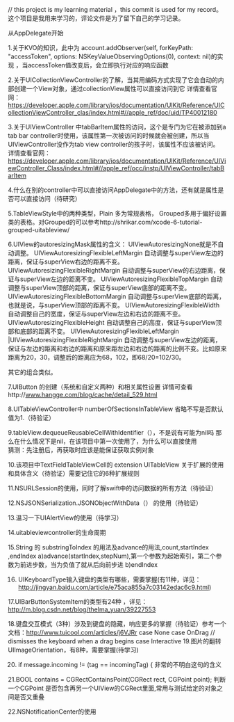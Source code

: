 // this project is my learning material ，this commit is used for my record。
这个项目是我用来学习的，评论文件是为了留下自己的学习记录。

从AppDelegate开始

1.关于KVO的知识，此中为 account.addObserver(self, forKeyPath: "accessToken", options: NSKeyValueObservingOptions(0), context: nil)的实现 ，当accessToken值改变后，会立即执行对应的响应函数

2.关于UICollectionViewController的了解，当其用编码方式实现了它会自动的内部创建一个View对象，通过collectionView属性可以直接访问到它
详情查看官网：https://developer.apple.com/library/ios/documentation/UIKit/Reference/UICollectionViewController_clas/index.html#//apple_ref/doc/uid/TP40012180

3.关于UIViewController 中tabBarItem属性的访问，这个是专门为它在被添加到a tab bar controller时使用，该属性第一次被访问的时候就会被创建，所以当UIViewController没作为tab view controller的孩子时，该属性不应该被访问。
详情查看官网：https://developer.apple.com/library/ios/documentation/UIKit/Reference/UIViewController_Class/index.html#//apple_ref/occ/instp/UIViewController/tabBarItem

4.什么在别的controller中可以直接访问AppDelegate中的方法，还有就是属性是否可以直接访问（待研究）

5.TableViewStyle中的两种类型，Plain  多为常规表格， Grouped多用于偏好设置类的表格。对Grouped的可以参考http://shrikar.com/xcode-6-tutorial-grouped-uitableview/

6.UIView的autoresizingMask属性的含义：
    UIViewAutoresizingNone就是不自动调整。
    UIViewAutoresizingFlexibleLeftMargin 自动调整与superView左边的距离，保证与superView右边的距离不变。
    UIViewAutoresizingFlexibleRightMargin 自动调整与superView的右边距离，保证与superView左边的距离不变。
    UIViewAutoresizingFlexibleTopMargin 自动调整与superView顶部的距离，保证与superView底部的距离不变。
    UIViewAutoresizingFlexibleBottomMargin 自动调整与superView底部的距离，也就是说，与superView顶部的距离不变。
    UIViewAutoresizingFlexibleWidth 自动调整自己的宽度，保证与superView左边和右边的距离不变。
    UIViewAutoresizingFlexibleHeight 自动调整自己的高度，保证与superView顶部和底部的距离不变。
    UIViewAutoresizingFlexibleLeftMargin  |UIViewAutoresizingFlexibleRightMargin 自动调整与superView左边的距离，保证与左边的距离和右边的距离和原来距左边和右边的距离的比例不变。比如原来距离为20，30，调整后的距离应为68，102，即68/20=102/30。

其它的组合类似。

7.UIButton 的创建（系统和自定义两种）和相关属性设置 详情可查看http://www.hangge.com/blog/cache/detail_529.html

8.UITableViewController中 numberOfSectionsInTableView 省略不写是否默认值为1.（待验证）

9.tableView.dequeueReusableCellWithIdentifier（），不是说有可能为nil吗 那么在什么情况下是nil，在该项目中第一次使用了，为什么可以直接使用  
    猜测：先注册后，再获取时应该是能保证获取实例对象

10.该项目中TextFieldTableViewCell的 extension UITableView 关于扩展的使用和具体含义（待验证）需要记住它的6种扩展规则

11.NSURLSession的使用，同时了解swift中的访问数据的所有方法（待验证）

12.NSJSONSerialization.JSONObjectWithData（） 的使用（待验证）

13.温习一下UIAlertView的使用（待学习）

14.uitableviewcontroller的生命周期

15.String 的 substringToIndex 的用法及advance的用法,count,startIndex ,endIndex
   a)advance(startIndex,stepNum),第一个参数为起始索引，第二个参数为前进步数，当为负值了就从后向前步进
   b)endIndex

16. UIKeyboardType输入键盘的类型有哪些，需要掌握(有11种，详见：http://jingyan.baidu.com/article/e75aca855a7c03142edac6c9.html)

17.UIBarButtonSystemItem的类型有24种 ，详见：http://m.blog.csdn.net/blog/thelma_yuan/39227553

18.键盘交互模式（3种）涉及到键盘的隐藏，响应更多的掌握（待验证）参考一个文档：http://www.tuicool.com/articles/j6VJRr
    case None
    case OnDrag // dismisses the keyboard when a drag begins
    case Interactive
19.图片的翻转UIImageOrientation，有8种，需要掌握(待学习)

20. if message.incoming != (tag == incomingTag) { 非常的不明白这句的含义

21.BOOL contains = CGRectContainsPoint(CGRect rect, CGPoint point);
判断一个CGPoint 是否包含再另一个UIView的CGRect里面,常用与测试给定的对象之间是否又重叠

22.NSNotificationCenter的使用

